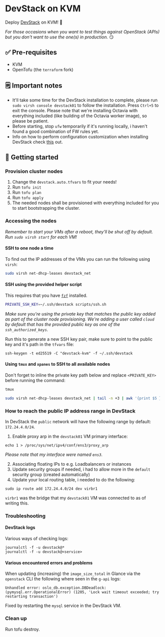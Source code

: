 # DevStack on KVM

Deploy [DevStack](https://docs.openstack.org/devstack/latest/) on KVM! 🚀

_For those occasions when you want to test things against OpenStack (APIs) but you don't want to use the one(s) in production._ 😏

## ✅ Pre-requisites

* KVM
* OpenTofu (the `terraform` fork)

## 🗒️ Important notes

* It'll take some time for the DevStack installation to complete, please run `sudo virsh console devstack01` to follow the installation. Press `Ctrl+5` to exit the console. Please note that we're installing Octavia with everything included (like building of the Octavia worker image), so please be patient.
* Before starting, stop `ufw` temporarily if it's running locally, i haven't found a good combination of FW rules yet.
* Info on how to perform configuration customization when installing DevStack check [this](https://github.com/openstack/devstack/blob/master/doc/source/configuration.rst) out.

## 🏃 Getting started

### Provision cluster nodes

1. Change the `devstack.auto.tfvars` to fit your needs!
2. Run `tofu init`
3. Run `tofu plan`
4. Run `tofu apply`
5. The needed nodes shall be provisioned with everything included for you to start bootstrapping the cluster.

### Accessing the nodes

_Remember to start your VMs after a reboot, they'll be shut off by default. Run `sudo virsh start` for each VM!_

#### SSH to one node a time

To find out the IP addresses of the VMs you can run the following using `virsh`:

```bash
sudo virsh net-dhcp-leases devstack_net
```

#### SSH using the provided helper script

This requires that you have [`fzf`](https://github.com/junegunn/fzf) installed.

```bash
PRIVATE_SSH_KEY=~/.ssh/devstack scripts/ssh.sh
```

_Make sure you're using the private key that matches the public key added as part of the cluster node provisioning. We're adding a user called `cloud` by default that has the provided public key as one of the `ssh_authorized_keys`._

Run this to generate a new SSH key pair, make sure to point to the public key and it's path in the `tfvars` file:

```
ssh-keygen -t ed25519 -C "devstack-kvm" -f ~/.ssh/devstack
```

#### Using `tmux` and `xpanes` to SSH to all available nodes

Don't forget to inline the private key path below and replace `<PRIVATE_KEY>` before running the command:

```bash
tmux

sudo virsh net-dhcp-leases devstack_net | tail -n +3 | awk '{print $5 }' | cut -d"/" -f1 | xpanes -l ev -c 'ssh -l cloud -i <PRIVATE_KEY> {}'
```

### How to reach the public IP address range in DevStack

In DevStack the `public` network will have the following range by default: `172.24.4.0/24`.

1. Enable proxy arp in the `devstack01` VM primary interface:

```
echo 1 > /proc/sys/net/ipv4/conf/ens3/proxy_arp
```

_Please note that my interface were named `ens3`._

2. Associating floating IPs to e.g. Loadbalancers or instances
3. Update security groups if needed, i had to allow more in the `default` security group (created automatically)
4. Update your local routing table, i needed to do the following:

```
sudo ip route add 172.24.4.0/24 dev virbr1
```

`virbr1` was the bridge that my `devstack01` VM was connected to as of writing this.

### Troubleshooting

#### DevStack logs

Various ways of checking logs:

```
journalctl -f -u devstack@*
journalctl -f -u devstack@<service>
```

#### Various encountered errors and problems

When updating (increasing) the `image_size_total` in Glance via the `openstack` CLI the following where seen in the `g-api` logs:

```
Unhandled error: oslo_db.exception.DBDeadlock: (pymysql.err.OperationalError) (1205, 'Lock wait timeout exceeded; try restarting transaction')
```

Fixed by restarting the `mysql` service in the DevStack VM.

### Clean up

Run tofu destroy.
